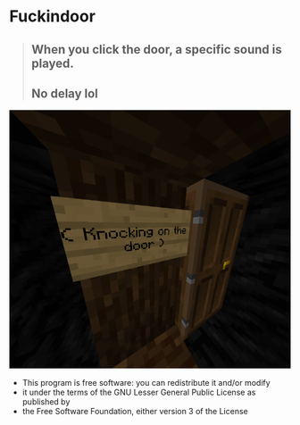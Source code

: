 # Fuckindoor
> ## When you click the door, a specific sound is played. 
> ## No delay lol
![](image.png)

 * This program is free software: you can redistribute it and/or modify
 * it under the terms of the GNU Lesser General Public License as published by
 * the Free Software Foundation, either version 3 of the License
